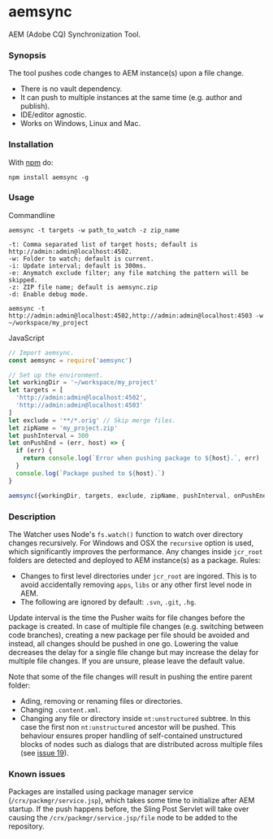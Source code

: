 aemsync
=======

AEM (Adobe CQ) Synchronization Tool.

### Synopsis

The tool pushes code changes to AEM instance(s) upon a file change.
* There is no vault dependency.
* It can push to multiple instances at the same time (e.g. author and publish).
* IDE/editor agnostic.
* Works on Windows, Linux and Mac.

### Installation

With [npm](http://npmjs.org) do:

```
npm install aemsync -g
```

### Usage

Commandline
```
aemsync -t targets -w path_to_watch -z zip_name

-t: Comma separated list of target hosts; default is http://admin:admin@localhost:4502.
-w: Folder to watch; default is current.
-i: Update interval; default is 300ms.
-e: Anymatch exclude filter; any file matching the pattern will be skipped.
-z: ZIP file name; default is aemsync.zip
-d: Enable debug mode.
```
```
aemsync -t http://admin:admin@localhost:4502,http://admin:admin@localhost:4503 -w ~/workspace/my_project
```

JavaScript
```JavaScript
// Import aemsync.
const aemsync = require('aemsync')

// Set up the environment.
let workingDir = '~/workspace/my_project'
let targets = [
  'http://admin:admin@localhost:4502',
  'http://admin:admin@localhost:4503'
]
let exclude = '**/*.orig' // Skip merge files.
let zipName = 'my_project.zip'
let pushInterval = 300
let onPushEnd = (err, host) => {
  if (err) {
    return console.log(`Error when pushing package to ${host}.`, err)
  }
  console.log(`Package pushed to ${host}.`)
}

aemsync({workingDir, targets, exclude, zipName, pushInterval, onPushEnd})
```

### Description

The Watcher uses Node's `fs.watch()` function to watch over directory changes recursively. For Windows and OSX the `recursive` option is used, which significantly improves the performance.
Any changes inside `jcr_root` folders are detected and deployed to AEM instance(s) as a package. Rules:
* Changes to first level directories under `jcr_root` are ingored. This is to avoid accidentally removing `apps`, `libs` or any other first level node in AEM.
* The following are ignored by default: `.svn`, `.git`, `.hg`.

Update interval is the time the Pusher waits for file changes before the package is created. In case of multiple file changes (e.g. switching between code branches), creating a new package per file should be avoided and instead, all changes should be pushed in one go. Lowering the value decreases the delay for a single file change but may increase the delay for multiple file changes. If you are unsure, please leave the default value.

Note that some of the file changes will result in pushing the entire parent folder:
* Ading, removing or renaming files or directories.
* Changing `.content.xml`.
* Changing any file or directory inside `nt:unstructured` subtree. In this case the first non `nt:unstructured` ancestor will be pushed. This behaviour ensures proper handling of self-contained unstructured blocks of nodes such as dialogs that are distributed across multiple files (see [issue 19](https://github.com/gavoja/aemsync/issues/19)).

### Known issues

Packages are installed using package manager service (`/crx/packmgr/service.jsp`), which takes some time to initialize after AEM startup. If the push happens before, the Sling Post Servlet will take over causing the `/crx/packmgr/service.jsp/file` node to be added to the repository.
